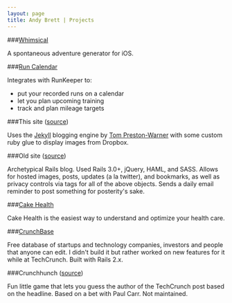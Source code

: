 ```yaml
---
layout: page
title: Andy Brett | Projects
---
```


###[Whimsical][0]

A spontaneous adventure generator for iOS.

###[Run Calendar][8]

Integrates with RunKeeper to:
- put your recorded runs on a calendar
- let you plan upcoming training
- track and plan mileage targets

###This site ([source][2])

Uses the [Jekyll][3] blogging engine by [Tom Preston-Warner][4] with some custom ruby glue to display images from Dropbox. 

###Old site ([source][5])

Archetypical Rails blog. Used Rails 3.0+, jQuery, HAML, and SASS. Allows for hosted images, posts, updates (a la twitter), and bookmarks, as well as privacy controls via tags for all of the above objects. Sends a daily email reminder to post something for posterity's sake.

###[Cake Health][1]

Cake Health is the easiest way to understand and optimize your health care.

###[CrunchBase][7]

Free database of startups and technology companies, investors and people that anyone can edit. I didn't build it but rather worked on new features for it while at TechCrunch. Built with Rails 2.x.

###Crunchhunch ([source][6])

Fun little game that lets you guess the author of the TechCrunch post based on the headline. Based on a bet with Paul Carr. Not maintained.

[0]: http://appstore.com/whimsical
[1]: http://cakehealth.com
[2]: https://github.com/andrewpbrett/andrewpbrett.github.com
[3]: https://github.com/mojombo/jekyll
[4]: https://github.com/mojombo
[5]: https://github.com/andrewpbrett/andy3.0
[6]: https://github.com/andrewpbrett/Crunchhunch
[7]: https://www.crunchbase.com
[8]: http://goruncalendar.com
